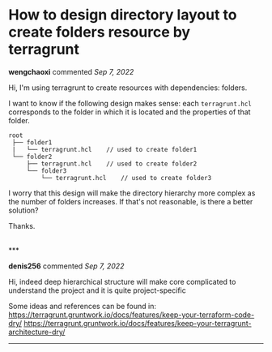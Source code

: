 # How to design directory layout to create folders resource  by terragrunt

**wengchaoxi** commented *Sep 7, 2022*

Hi, I'm using terragrunt to create resources with dependencies: folders.

I want to know if the following design makes sense: each `terragrunt.hcl` corresponds to the folder in which it is located and the properties of that folder.
```hcl
root
 ├── folder1
 |   └── terragrunt.hcl    // used to create folder1
 └── folder2
     ├── terragrunt.hcl    // used to create folder2
     └── folder3
         └── terragrunt.hcl    // used to create folder3
```
I worry that this design will make the directory hierarchy more complex as the number of folders increases. If that's not reasonable, is there a better solution?

Thanks.

<br />
***


**denis256** commented *Sep 7, 2022*

Hi,
indeed deep hierarchical structure will make core complicated to understand the project and it is quite project-specific

Some ideas and references can be found in:
https://terragrunt.gruntwork.io/docs/features/keep-your-terraform-code-dry/ 
https://terragrunt.gruntwork.io/docs/features/keep-your-terragrunt-architecture-dry/
***

